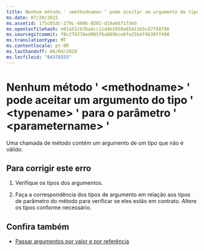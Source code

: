 ```yaml
---
title: Nenhum método ' <methodname> ' pode aceitar um argumento do tipo ' <typename> ' para o parâmetro ' <parametername> '
ms.date: 07/20/2015
ms.assetid: 175c01dc-279c-4996-8501-d19a6671fdeb
ms.openlocfilehash: e01a51cb7ba4cc11d4b1950a65411b5c87f88f86
ms.sourcegitcommit: f8c270376ed905f6a8896ce0fe25b4f4b38ff498
ms.translationtype: MT
ms.contentlocale: pt-BR
ms.lasthandoff: 06/04/2020
ms.locfileid: "84376555"
---
```

# <a name="no-method-methodname-can-accept-an-argument-of-type-typename-for-parameter-parametername"></a>Nenhum método ' \<methodname> ' pode aceitar um argumento do tipo ' \<typename> ' para o parâmetro ' \<parametername> '
Uma chamada de método contém um argumento de um tipo que não é válido.  
  
## <a name="to-correct-this-error"></a>Para corrigir este erro  
  
1. Verifique os tipos dos argumentos.  
  
2. Faça a correspondência dos tipos de argumento em relação aos tipos de parâmetro do método para verificar se eles estão em contrato. Altere os tipos conforme necessário.  
  
## <a name="see-also"></a>Confira também

- [Passar argumentos por valor e por referência](../programming-guide/language-features/procedures/passing-arguments-by-value-and-by-reference.md)

